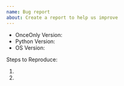 ```yaml
---
name: Bug report
about: Create a report to help us improve
---
```


- OnceOnly Version:
- Python Version:
- OS Version:

Steps to Reproduce:

1.
2.
